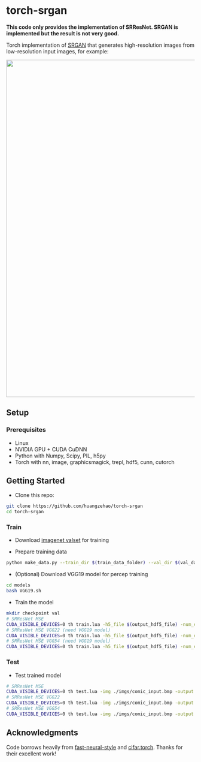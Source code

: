 # torch-srgan

**This code only provides the implementation of SRResNet. SRGAN is implemented but the result is not very good.**

Torch implementation of [SRGAN](https://arxiv.org/abs/1609.04802) that generates high-resolution images from low-resolution input images, for example:

<img src="docs/comic_mse.png" width="900px"/>

## Setup

### Prerequisites
- Linux
- NVIDIA GPU + CUDA CuDNN
- Python with Numpy, Scipy, PIL, h5py
- Torch with nn, image, graphicsmagick, trepl, hdf5, cunn, cutorch

## Getting Started
- Clone this repo:
```bash
git clone https://github.com/huangzehao/torch-srgan
cd torch-srgan
```
### Train
- Download [imagenet valset](http://image-net.org/download-images) for training

- Prepare training data
```bash
python make_data.py --train_dir $(train_data_folder) --val_dir $(val_data_folder) --output_file $(output_hdf5_file)
```
- (Optional) Download VGG19 model for percep training
```bash
cd models
bash VGG19.sh
```
- Train the model
```bash
mkdir checkpoint val
# SRResNet MSE
CUDA_VISIBLE_DEVICES=0 th train.lua -h5_file $(output_hdf5_file) -num_epoch 50 -loss 'pixel'
# SRResNet MSE VGG22 (need VGG19 model)
CUDA_VISIBLE_DEVICES=0 th train.lua -h5_file $(output_hdf5_file) -num_epoch 50 -loss 'percep' -percep_layer 'conv2_2' -use_tanh
# SRResNet MSE VGG54 (need VGG19 model)
CUDA_VISIBLE_DEVICES=0 th train.lua -h5_file $(output_hdf5_file) -num_epoch 50 -loss 'percep' -percep_layer 'conv5_4' -use_tanh
```
### Test
- Test trained model
```bash
# SRResNet MSE
CUDA_VISIBLE_DEVICES=0 th test.lua -img ./imgs/comic_input.bmp -output ./output.bmp -model ./models/SRResNet_MSE_100.t7
# SRResNet MSE VGG22
CUDA_VISIBLE_DEVICES=0 th test.lua -img ./imgs/comic_input.bmp -output ./output.bmp -model ./models/SRResNet_MSE_VGG22_100.t7 -use_tanh
# SRResNet MSE VGG54
CUDA_VISIBLE_DEVICES=0 th test.lua -img ./imgs/comic_input.bmp -output ./output.bmp -model ./models/SRResNet_MSE_VGG54_100.t7 -use_tanh
```

## Acknowledgments
Code borrows heavily from [fast-neural-style](https://github.com/jcjohnson/fast-neural-style) and [cifar.torch](https://github.com/szagoruyko/cifar.torch). Thanks for their excellent work!

